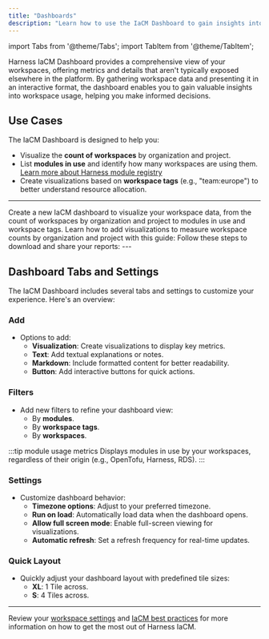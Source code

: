 ```yaml
---
title: "Dashboards"
description: "Learn how to use the IaCM Dashboard to gain insights into workspace usage, visualize data, and customize your dashboard for better decision-making."
---
```


import Tabs from '@theme/Tabs';
import TabItem from '@theme/TabItem';

Harness IaCM Dashboard provides a comprehensive view of your workspaces, offering metrics and details that aren't typically exposed elsewhere in the platform. By gathering workspace data and presenting it in an interactive format, the dashboard enables you to gain valuable insights into workspace usage, helping you make informed decisions.

## Use Cases
The IaCM Dashboard is designed to help you:

- Visualize the **count of workspaces** by organization and project.
- List **modules in use** and identify how many workspaces are using them. [Learn more about Harness module registry](docs/infra-as-code-management/iacm-features/module-registry/module-registry-code-structure)
- Create visualizations based on **workspace tags** (e.g., "team:europe") to better understand resource allocation.
---

<Tabs>
<TabItem value="Create a Dashboard">
Create a new IaCM dashboard to visualize your workspace data, from the count of workspaces by organization and project to modules in use and workspace tags.
<DocVideo src="https://app.tango.us/app/embed/a3d70367-96a8-4047-865d-05084dedb47b?skipCover=false&defaultListView=false&skipBranding=false&makeViewOnly=true&hideAuthorAndDetails=true" title="Add Dashboards in Harness" />
</TabItem>
<TabItem value="Add Visualizations">
Learn how to add visualizations to measure workspace counts by organization and project with this guide:

<DocVideo src="https://app.tango.us/app/embed/1072b10f-b9a9-45f8-b83f-c42884300cc3?skipCover=false&defaultListView=false&skipBranding=false&makeViewOnly=true&hideAuthorAndDetails=true" title="Add Visualization in IaCM Dashboard" />
</TabItem>
<TabItem value="Download Reports">
Follow these steps to download and share your reports:

<DocVideo src="https://app.tango.us/app/embed/bc2589cb-951a-43ae-b570-6ed205bdd3f3?skipCover=false&defaultListView=false&skipBranding=false&makeViewOnly=true&hideAuthorAndDetails=true" title="Download Workspace Dashboard Reports" />
</TabItem>
</Tabs>
---

## Dashboard Tabs and Settings
The IaCM Dashboard includes several tabs and settings to customize your experience. Here's an overview:

### Add
- Options to add:
  - **Visualization**: Create visualizations to display key metrics.
  - **Text**: Add textual explanations or notes.
  - **Markdown**: Include formatted content for better readability.
  - **Button**: Add interactive buttons for quick actions.

### Filters
- Add new filters to refine your dashboard view:
  - By **modules**.
  - By **workspace tags**.
  - By **workspaces**.

:::tip module usage metrics
Displays modules in use by your workspaces, regardless of their origin (e.g., OpenTofu, Harness, RDS).
:::

### Settings
- Customize dashboard behavior:
  - **Timezone options**: Adjust to your preferred timezone.
  - **Run on load**: Automatically load data when the dashboard opens.
  - **Allow full screen mode**: Enable full-screen viewing for visualizations.
  - **Automatic refresh**: Set a refresh frequency for real-time updates.

### Quick Layout
- Quickly adjust your dashboard layout with predefined tile sizes:
  - **XL**: 1 Tile across.
  - **S**: 4 Tiles across.

---
Review your [workspace settings](/docs/infra-as-code-management/workspaces/workspace-tabs) and [IaCM best practices](/docs/infra-as-code-management/iacm-best-practices) for more information on how to get the most out of Harness IaCM.